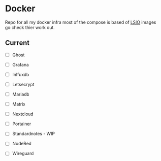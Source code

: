 # Docker
Repo for all my docker infra most of the compose is based of [LSIO](https://www.linuxserver.io) images go check thier work out.

## Current

- [ ] Ghost
- [ ] Grafana
- [ ] Inlfuxdb
- [ ] Letsecrypt
- [ ] Mariadb
- [ ] Matrix
- [ ] Nextcloud
- [ ] Portainer
- [ ] Standardnotes - WIP
- [ ] NodeRed
- [ ] Wireguard



